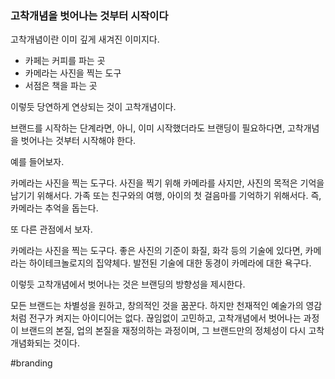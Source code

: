 ### 고착개념을 벗어나는 것부터 시작이다

고착개념이란 이미 깊게 새겨진 이미지다.
- 카페는 커피를 파는 곳
- 카메라는 사진을 찍는 도구
- 서점은 책을 파는 곳

이렇듯 당연하게 연상되는 것이 고착개념이다.

브랜드를 시작하는 단계라면,
아니, 이미 시작했더라도 브랜딩이 필요하다면,
고착개념을 벗어나는 것부터 시작해야 한다.

예를 들어보자.

카메라는 사진을 찍는 도구다.
사진을 찍기 위해 카메라를 사지만,
사진의 목적은 기억을 남기기 위해서다. 
가족 또는 친구와의 여행, 아이의 첫 걸음마를 기억하기 위해서다.
즉, 카메라는 추억을 돕는다.

또 다른 관점에서 보자.

카메라는 사진을 찍는 도구다.
좋은 사진의 기준이 화질, 화각 등의 기술에 있다면,
카메라는 하이테크놀로지의 집약체다.
발전된 기술에 대한 동경이 카메라에 대한 욕구다.

이렇듯 고착개념에서 벗어나는 것은 
브랜딩의 방향성을 제시한다.

모든 브랜드는 차별성을 원하고, 창의적인 것을 꿈꾼다.
하지만 천재적인 예술가의 영감처럼 전구가 켜지는 아이디어는 없다.
끊임없이 고민하고, 고착개념에서 벗어나는 과정이
브랜드의 본질, 업의 본질을 재정의하는 과정이며,
그 브랜드만의 정체성이 다시 고착개념화되는 것이다.


#branding 